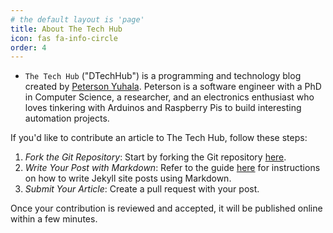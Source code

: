 ```yaml
---
# the default layout is 'page'
title: About The Tech Hub
icon: fas fa-info-circle
order: 4
---
```


- `The Tech Hub` ("DTechHub") is a programming and technology blog created by [Peterson Yuhala](https://yuhala.github.io/). Peterson is a software engineer with a PhD in Computer Science, a researcher, and an electronics enthusiast who loves tinkering with Arduinos and Raspberry Pis to build interesting automation projects.

If you'd like to contribute an article to The Tech Hub, follow these steps:

1. *Fork the Git Repository*: Start by forking the Git repository [here](https://github.com/dtechub/dtechub.github.io).
2. *Write Your Post with Markdown*: Refer to the guide [here](https://chirpy.cotes.page/posts/write-a-new-post/) for instructions on how to write Jekyll site posts using Markdown.
3. *Submit Your Article*: Create a pull request with your post.

Once your contribution is reviewed and accepted, it will be published online within a few minutes.



